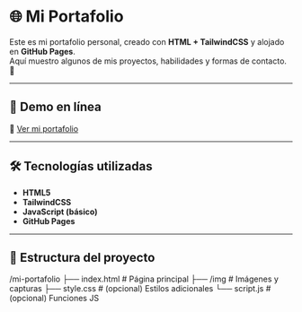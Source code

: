 # 🌐 Mi Portafolio

Este es mi portafolio personal, creado con **HTML + TailwindCSS** y alojado en **GitHub Pages**.  
Aquí muestro algunos de mis proyectos, habilidades y formas de contacto. 🚀

---

## 🚀 Demo en línea
🔗 [Ver mi portafolio](https://luis1184lopez.github.io/mi-portafolio)


---

## 🛠 Tecnologías utilizadas
- **HTML5**
- **TailwindCSS**
- **JavaScript (básico)**
- **GitHub Pages**

---

## 📂 Estructura del proyecto
/mi-portafolio
├── index.html # Página principal
├── /img # Imágenes y capturas
├── style.css # (opcional) Estilos adicionales
└── script.js # (opcional) Funciones JS
